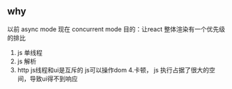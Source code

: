 ## why

以前 async mode 现在 concurrent mode
目的：让react 整体渲染有一个优先级的排比
1. js 单线程
2. js 解析
3. http
  js线程和ui是互斥的 js可以操作dom
4.卡顿， js 执行占据了很大的空间，导致ui得不到响应